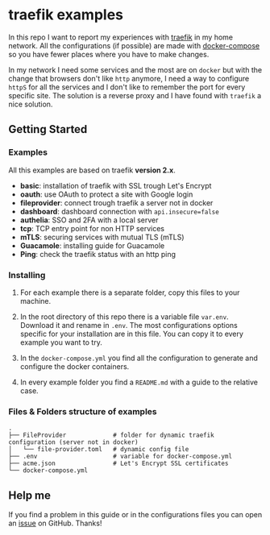 # traefik examples

In this repo I want to report my experiences with [traefik](https://docs.traefik.io/) in my home network. All the configurations (if possible) are made with [docker-compose](https://docs.docker.com/compose/) so you have fewer places where you have to make changes.

In my network I need some services and the most are on `docker` but with the change that browsers don't like `http` anymore, I need a way to configure `httpS` for all the services and I don't like to remember the port for every specific site. The solution is a reverse proxy and I have found with `traefik` a nice solution.


## Getting Started

### Examples

All this examples are based on traefik **version 2.x**.

- **basic**: installation of traefik with SSL trough Let's Encrypt
- **oauth**: use OAuth to protect a site with Google login
- **fileprovider**: connect trough traefik a server not in docker
- **dashboard**: dashboard connection with `api.insecure=false`
- **authelia**: SSO and 2FA with a local server
- **tcp**: TCP entry point for non HTTP services
- **mTLS**: securing services with mutual TLS (mTLS)
- **Guacamole**: installing guide for Guacamole
- **Ping**: check the traefik status with an http ping


### Installing

1. For each example there is a separate folder, copy this files to your machine.

2. In the root directory of this repo there is a variable file `var.env`. Download it and rename in `.env`. The most configurations options specific for your installation are in this file. You can copy it to every example you want to try.

3. In the `docker-compose.yml` you find all the configuration to generate and configure the docker containers.

4. In every example folder you find a `README.md` with a guide to the relative case.


### Files & Folders structure of examples

    .
    ├── FileProvider             # folder for dynamic traefik configuration (server not in docker)
    │   └── file-provider.toml   # dynamic config file
    ├── .env                     # variable for docker-compose.yml
    ├── acme.json                # Let's Encrypt SSL certificates
    └── docker-compose.yml


## Help me

If you find a problem in this guide or in the configurations files you can open an [issue](https://github.com/frigi83/traefik-examples/issues) on GitHub. Thanks!
